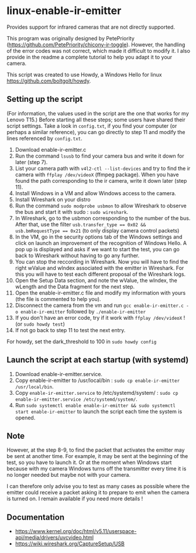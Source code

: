 # linux-enable-ir-emitter
Provides support for infrared cameras that are not directly supported.

This program was originally designed by PetePriority (https://github.com/PetePriority/chicony-ir-toggle). However, the handling of the error codes was not correct, which made it difficult to modify it.
I also provide in the readme a complete tutorial to help you adapt it to your camera.

This script was created to use Howdy, a Windows Hello for linux <https://github.com/boltgolt/howdy>.

## Setting up the script
(For information, the values used in the script are the one that works for my Lenovo T15.)
Before starting all these steps; some users have shared their script settings. Take a look in `config.txt`, if you find your computer (or perhaps a similar reference), you can go directly to step 11 and modify the lines referenced by `config.txt`.

1. Download enable-ir-emitter.c
2. Run the command `lsusb` to find your camera bus and write it down for later (step 7).
3. List your camera path with `v4l2-ctl --list-devices` and try to find the ir camera with `ffplay /dev/videoX` (ffmpeg package).
When you have found the path corresponding to the ir camera, write it down later (step 11).
4. Install Windows in a VM and allow Windows access to the camera.
5. Install Wireshark on your distro
6. Run the command `sudo modprobe usbmon` to allow Wireshark to observe the bus and start it with sudo : `sudo wireshark`.
8. In Wireshark, go to the usbmon corresponding to the number of the bus. After that, use the filter `usb.transfer_type == 0x02 && usb.bmRequestType == 0x21` (to only display camera control packets)
9. In the VM, go in the security options tab of the Windows settings and click on launch an improvement of the recognition of Windows Hello. A pop up is displayed and asks if we want to start the test, you can go back to Wireshark without having to go any further.
10. You can stop the reccording in Wireshark. Now you will have to find the right wValue and wIndex associated with the emitter in Wireshark. For this you will have to test each different proposal of the Wireshark logs.
11. Open the Setup Data section, and note the wValue, the wIndex, the wLength and the Data fragment for the next step.
12. Open the enable-ir-emitter.c file and modify my information with yours (the file is commented to help you).
13. Disconnect the camera from the vm and run `gcc enable-ir-emitter.c -o enable-ir-emitter` followed by `./enable-ir-emitter`
14. If you don't have an error code, try if it work with `ffplay /dev/videoX` ! (or `sudo howdy test`)
15. If not go back to step 11 to test the next entry.

For howdy, set the dark_threshold to 100 in `sudo howdy config`

## Launch the script at each startup (with systemd)
1. Download enable-ir-emitter.service.
2. Copy enable-ir-emitter to /usr/local/bin : `sudo cp enable-ir-emitter /usr/local/bin`.
3. Copy `enable-ir-emitter.service` to /etc/systemd/system/ : `sudo cp enable-ir-emitter.service /etc/systemd/system/`.
4. Run `sudo systemctl enable enable-ir-emitter && sudo systemctl start enable-ir-emitter` to launch the script each time the system is opened.

## Note
However, at the step 8-9, to find the packet that activates the emitter may be sent at another time. For example, it may be sent at the beginning of the test, so you have to launch it. Or at the moment when Windows start because with my camera Windows turns off the transmitter every time it is no longer needed but maybe not with your camera.

I can therefore only advise you to test as many cases as possible where the emitter could receive a packet asking it to prepare to emit when the camera is turned on. I remain available if you need more details !

## Documentation
* <https://www.kernel.org/doc/html/v5.11/userspace-api/media/drivers/uvcvideo.html>
* <https://wiki.wireshark.org/CaptureSetup/USB>
